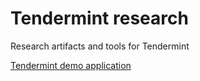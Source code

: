 # Tendermint research
Research artifacts and tools for Tendermint

[Tendermint demo application](tmdemoapp/docs)